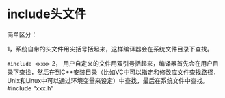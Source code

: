 # include头文件

简单区分：

1，系统自带的头文件用尖括号括起来，这样编译器会在系统文件目录下查找。 

` #include <xxx> `
2， 用户自定义的文件用双引号括起来，编译器首先会在用户目录下查找，然后在到C++安装目录（比如VC中可以指定和修改库文件查找路径，Unix和Linux中可以通过环境变量来设定）中查找，最后在系统文件中查找。 
#include “xxx.h”
